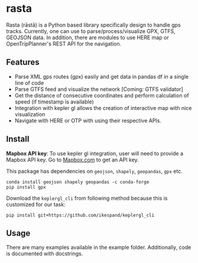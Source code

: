 # rasta

Rasta (rāstā) is a Python based library specifically design to handle gps tracks. Currently, one can use to parse/process/visualize GPX, GTFS, GEOJSON data. In addition, there are modules to use HERE map or OpenTripPlanner's REST API for the navigation. 

## Features

-   Parse XML gps routes (gpx) easily and get data in pandas df in a single line of code
- Parse GTFS feed and visualize the network [Coming: GTFS validator]
-   Get the distance of consecutive coordinates and perform calculation of speed (if timestamp is available)
-   Integration with kepler gl allows the creation of interactive map with nice visualization
-  Navigate with HERE or OTP with using their respective APIs.

## Install

**Mapbox API key**: To use kepler gl integration, user will need to provide a Mapbox API key. Go to [Mapbox.com](https://account.mapbox.com/access-tokens)
to get an API key.

This package has dependencies on `geojson`, `shapely`, `geopandas`, `gpx` etc.

```
conda install geojson shapely geopandas -c conda-forge
pip install gpx 
```
Download the `keplergl_cli` from following method because this is customized for our task:
```
pip install git+https://github.com/ikespand/keplergl_cli
```
## Usage
There are many examples available in the example folder. Additionally, code is documented with docstrings.